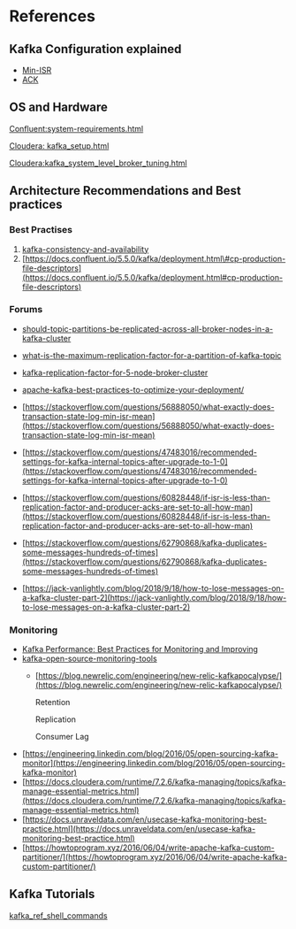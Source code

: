 # References

## Kafka Configuration explained

* [Min-ISR](https://www.cloudkarafka.com/blog/2019-09-28-what-does-in-sync-in-apache-kafka-really-mean.html)
* [ACK](https://medium.com/better-programming/kafka-acks-explained-c0515b3b707e)

## OS and Hardware

[Confluent:system-requirements.html](https://docs.confluent.io/5.5.0/installation/system-requirements.html)

[Cloudera: kafka\_setup.html](https://docs.cloudera.com/documentation/enterprise/latest/topics/kafka_setup.html)

[Cloudera:](https://docs.cloudera.com/documentation/enterprise/latest/topics/kafka_setup.html)[kafka\_system\_level\_broker\_tuning.html](https://docs.cloudera.com/documentation/enterprise/latest/topics/kafka_system_level_broker_tuning.html)

## Architecture Recommendations and Best practices

### Best Practises

1. [kafka-consistency-and-availability](https://blog.hiya.com/hiyas-best-practices-around-kafka-consistency-and-availability)
2. [https://docs.confluent.io/5.5.0/kafka/deployment.html\#cp-production-file-descriptors](https://docs.confluent.io/5.5.0/kafka/deployment.html#cp-production-file-descriptors)

### Forums

* [should-topic-partitions-be-replicated-across-all-broker-nodes-in-a-kafka-cluster](https://stackoverflow.com/questions/61203211/should-topic-partitions-be-replicated-across-all-broker-nodes-in-a-kafka-cluster)
* [what-is-the-maximum-replication-factor-for-a-partition-of-kafka-topic](https://stackoverflow.com/questions/58806481/what-is-the-maximum-replication-factor-for-a-partition-of-kafka-topic)
* [kafka-replication-factor-for-5-node-broker-cluster](https://stackoverflow.com/questions/65719831/kafka-replication-factor-for-5-node-broker-cluster)
* [apache-kafka-best-practices-to-optimize-your-deployment/](https://www.infoq.com/articles/apache-kafka-best-practices-to-optimize-your-deployment/)



* [https://stackoverflow.com/questions/56888050/what-exactly-does-transaction-state-log-min-isr-mean](https://stackoverflow.com/questions/56888050/what-exactly-does-transaction-state-log-min-isr-mean) 
* [https://stackoverflow.com/questions/47483016/recommended-settings-for-kafka-internal-topics-after-upgrade-to-1-0](https://stackoverflow.com/questions/47483016/recommended-settings-for-kafka-internal-topics-after-upgrade-to-1-0) 
* [https://stackoverflow.com/questions/60828448/if-isr-is-less-than-replication-factor-and-producer-acks-are-set-to-all-how-man](https://stackoverflow.com/questions/60828448/if-isr-is-less-than-replication-factor-and-producer-acks-are-set-to-all-how-man)
* [https://stackoverflow.com/questions/62790868/kafka-duplicates-some-messages-hundreds-of-times](https://stackoverflow.com/questions/62790868/kafka-duplicates-some-messages-hundreds-of-times)
* [https://jack-vanlightly.com/blog/2018/9/18/how-to-lose-messages-on-a-kafka-cluster-part-2](https://jack-vanlightly.com/blog/2018/9/18/how-to-lose-messages-on-a-kafka-cluster-part-2)

### Monitoring

* [Kafka Performance: Best Practices for Monitoring and Improving](https://youtu.be/R6OKibnXpBs)
* [kafka-open-source-monitoring-tools](https://sematext.com/blog/kafka-open-source-monitoring-tools/)
  * [https://blog.newrelic.com/engineering/new-relic-kafkapocalypse/](https://blog.newrelic.com/engineering/new-relic-kafkapocalypse/)

    Retention

    Replication

    Consumer Lag
* [https://engineering.linkedin.com/blog/2016/05/open-sourcing-kafka-monitor](https://engineering.linkedin.com/blog/2016/05/open-sourcing-kafka-monitor)
* [https://docs.cloudera.com/runtime/7.2.6/kafka-managing/topics/kafka-manage-essential-metrics.html](https://docs.cloudera.com/runtime/7.2.6/kafka-managing/topics/kafka-manage-essential-metrics.html)
* [https://docs.unraveldata.com/en/usecase-kafka-monitoring-best-practice.html](https://docs.unraveldata.com/en/usecase-kafka-monitoring-best-practice.html)    
* [https://howtoprogram.xyz/2016/06/04/write-apache-kafka-custom-partitioner/](https://howtoprogram.xyz/2016/06/04/write-apache-kafka-custom-partitioner/)

## Kafka Tutorials

[kafka\_ref\_shell\_commands](https://docs.cloudera.com/documentation/enterprise/latest/topics/kafka_ref_shell_commands.html#kafka_ref_shell_commands)

